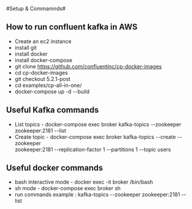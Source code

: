 #Setup & Commamnds#

## How to run confluent kafka in AWS ##
* Create an ec2 instance
* install git
* install docker
* install docker-compose
* git clone https://github.com/confluentinc/cp-docker-images
* cd cp-docker-images
* git checkout 5.2.1-post
* cd examples/cp-all-in-one/
* docker-compose up -d --build

## Useful Kafka commands
* List topics  - docker-compose exec broker kafka-topics --zookeeper zookeeper:2181 --list
* Create topic  - docker-compose exec broker kafka-topics --create --zookeeper \
                  zookeeper:2181 --replication-factor 1 --partitions 1 --topic users

## Useful docker commands
* bash interactive mode - docker exec -it broker /bin/bash
* sh mode - docker-compose exec broker sh
* run commands example : kafka-topics --zookeeper zookeeper:2181 --list
